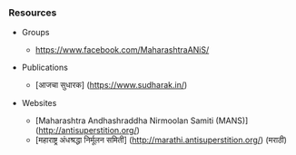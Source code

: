 ### Resources

* Groups
	* https://www.facebook.com/MaharashtraANiS/

* Publications
	* [आजचा सुधारक] (https://www.sudharak.in/)

* Websites
	* [Maharashtra Andhashraddha Nirmoolan Samiti (MANS)] (http://antisuperstition.org/)
	* [महाराष्ट्र अंधश्रद्धा निर्मूलन समिती] (http://marathi.antisuperstition.org/) (मराठी)
	
	
	
